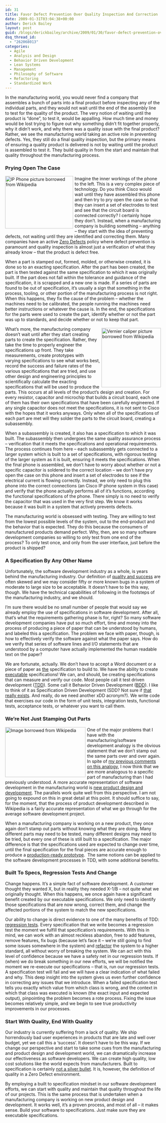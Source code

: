 ```yaml
---
id: 31
title: Favor Defect Prevention Over Quality Inspection And Correction
date: 2009-01-31T03:04:38+00:00
author: Derick Bailey
layout: post
guid: /blogs/derickbailey/archive/2009/01/30/favor-defect-prevention-over-quality-inspection-and-correction.aspx
dsq_thread_id:
  - "262068013"
categories:
  - Agile
  - Analysis and Design
  - Behavior Driven Development
  - Lean Systems
  - Management
  - Philosophy of Software
  - Refactoring
  - Standardized Work
---
```

In the manufacturing world, you would never find a company that assembles a bunch of parts into a final product before inspecting any of the individual parts, and they would not wait until the end of the assembly line to test for the quality of the product. The very notion of waiting until the product is “done”, to test it, would be appalling. How much time and money would be lost trying to figure out why something didn’t fit together properly, why it didn’t work, and why there was a quality issue with the final product? Rather, we see the manufacturing world taking an active role in preventing defects. Yes, they still do a final quality inspection, but the primary means of ensuring a quality product is delivered is not by waiting until the product is assembled to test it. They build quality in from the start and maintain that quality throughout the manufacturing process.

### Prying Open The Case

 <img style="border-right: 0px;border-top: 0px;margin: 0px 5px 5px 0px;border-left: 0px;border-bottom: 0px" height="170" alt="IP Phone picture borrowed from Wikipedia" src="http://lostechies.com/derickbailey/files/2011/03/200pxCisco7960G_51CD0D02.jpg" width="220" align="left" border="0" />

Imagine the inner workings of the phone to the left. This is a very complex piece of technology. Do you think Cisco would wait until they have assembled this phone and then try to pry open the case so that they can insert a set of electrodes to test and see that the circuit board is connected correctly? I certainly hope they don’t. Instead, when a manufacturing company is building something – anything – they start with the idea of preventing defects, not waiting until they are identified and correcting them. Many companies have an active [Zero Defects](http://en.wikipedia.org/wiki/Zero_defects) policy where defect prevention is paramount and quality inspection is almost just a verification of what they already know – that the product is defect free.

When a part is stamped out, formed, molded, or otherwise created, it is done so to an exacting specification. After the part has been created, the part is then tested against the same specification to which it was originally built. If the part does not fall within the tolerance and guidance of the specification, it is scrapped and a new one is made. If a series of parts are found to be out of specification, it’s usually a sign that something in the process, tooling, or other portion of the manufacturing process is not right. When this happens, they fix the cause of the problem – whether the machines need to be calibrated, the people running the machines need better instructions or whatever the cause is. In the end, the specifications for the parts were used to create the part, identify whether or not the part was up to standards, and decide whether or not to keep that part.

[<img style="border-right: 0px;border-top: 0px;margin: 5px 0px 5px 5px;border-left: 0px;border-bottom: 0px" height="192" alt="Vernier caliper picture borrowed from Wikipedia" src="http://lostechies.com/derickbailey/files/2011/03/180pxMessschieber_782EF04D.jpg" width="192" align="right" border="0" />](http://en.wikipedia.org/wiki/Calipers)What’s more, the manufacturing company doesn’t wait until after they start creating parts to create the specification. Rather, they take the time to properly engineer the specifications up front. They take measurements, create prototypes with varying specifications to see what works best, record the success and failure rates of the various specifications that are tried, and use other design and engineering principles to scientifically calculate the exacting specifications that will be used to produce the parts. This occurs at all levels of the product’s design and creation. For every resistor, capacitor and microchip that builds a circuit board, each one of them has their own specifications that have been carefully engineered. If any single capacitor does not meet the specifications, it is not sent to Cisco with the hopes that it works anyways. Only when all of the specifications of each part are met will they solder the parts to the circuit board, creating a subassembly.

When a subassembly is created, it also has a specification to which it was built. The subassembly then undergoes the same quality assurance process – verification that it meets the specifications and operational requirements. The process continues from here – each subassembly gets connected to a larger system which is built to a set of specifications, with rigorous testing of the larger system as it is built, ensuring it meets the specifications. When the final phone is assembled, we don’t have to worry about whether or not a specific capacitor is soldered to the correct location – we don’t have pry open the case on this phone and insert a set of electrodes to see if the electrical current is flowing correctly. Instead, we only need to plug this phone into the correct connections (an Cisco IP phone system in this case) and verify that the phone actually performs all of it’s functions, according the functional specifications of the phone. There simply is no need to verify the capacitor that was used in the very first step. We know it works because it was built in a system that actively prevents defects.

The manufacturing world is obsessed with testing. They are willing to test from the lowest possible levels of the system, out to the end-product and the behavior that is expected. They do this because the consumers of manufactured products demand perfect. Why, then, are so many software development companies so willing to only test from one end of the process? To only test once, and only from the user interface, just before the product is shipped?

### A Specification By Any Other Name

Unfortunately, the software development industry as a whole, is years behind the manufacturing industry. Our definition of [quality and success](http://www.lostechies.com/blogs/derickbailey/archive/2009/01/28/on-the-success-of-a-project.aspx) are often skewed and we may consider fifty or more known bugs in a system of moderate to large size to be acceptable. It doesn’t have to be this way, though. We have the technical capabilities of following in the footsteps of the manufacturing industry, and we should.

I’m sure there would be no small number of people that would say we already employ the use of specifications in software development. After all, that’s what the requirements gathering phase is for, right? So many software development companies have put so much effort, time and money into the process of producing a piece of paper that can be understood by humans, and labeled this a specification. The problem we face with paper, though, is how to effectively verify the software against what the paper says. How do we verify that series of software lines and I/O statements that are understood by a computer have actually implemented the human readable text on the paper?

We are fortunate, actually. We don’t have to accept a Word document or a piece of paper as <u>the</u> specification to build to. We have the ability to create <u>executable</u> specifications! We can, and should, be creating specifications that can measure and verify our code. Most people call it test driven development ([TDD](http://en.wikipedia.org/wiki/Test-driven_development)). Some call it Behavior Driven Development ([BDD](http://en.wikipedia.org/wiki/Behaviour_driven_development)). I like to think of it as Specification Driven Development (SDD? Not sure if [that really exists](http://www.google.com/search?q=specification+driven+development). And really, do we need another xDD acronym?). We write code that exercises our code in the form of unit tests, integration tests, functional tests, acceptance tests, or whatever you want to call them. 

### We’re Not Just Stamping Out Parts

[<img style="border-right: 0px;border-top: 0px;margin: 0px 5px 5px 0px;border-left: 0px;border-bottom: 0px" height="162" alt="Image borrowed from Wikipedia" src="http://lostechies.com/derickbailey/files/2011/03/300pxProgressiveDieToyotastripscrap_1A8685C7.jpg" width="260" align="left" border="0" />](http://en.wikipedia.org/wiki/Progressive_stamping) One of the major problems that I have with the manufacturing/software development analogy is the obvious statement that we don’t stamp out the same parts over and over again. In spite of [my previous comments on this analogy](http://www.derickbailey.com/2008/04/25/SoftwareConstructionAndManufacturingAnalogies.aspx), I now think that we are more analogous to a specific part of manufacturing than I had previously understood. A more accurate representation of software development in the manufacturing world is [new product design and development](http://en.wikipedia.org/wiki/Product_development). The parallels work quite well from this perspective. I am not going to expound on this in great detail at this point. It should suffice to say, for the moment, that the process of product development described in Wikipedia is a fairly accurate representation of what we go through for the average software development project.

When a manufacturing company is working on a new product, they once again don’t stamp out parts without knowing what they are doing. Many different parts may need to be tested, many different designs may need to be tried, but every one of these is still built to a specification. The major difference is that the specifications used are expected to change over time, until the final specification for the final pieces are accurate enough to produce a [production-ready prototype](http://www.reuters.com/article/pressRelease/idUS172469+05-Mar-2008+PRN20080305).&#160; The same notions can be applied to the software development processes in TDD, with some additional benefits.

### Built To Specs, Regression Tests And Change

Change happens. It’s a simple fact of software development. A customer thought they wanted X, but in reality they needed X-1/B – not quite what we originally thought. When this happens, we once again have a significant benefit created by our executable specifications. We only need to identify those specifications that are now wrong, correct them, and change the affected portions of the system to match the new specifications. 

Our ability to change is direct evidence to one of the many benefits of TDD: [regression tests](http://en.wikipedia.org/wiki/Regression_test). Every specification that we write becomes a regression test the moment we fulfill that specification’s requirements. With this in mind, we can work with an almost reckless abandon, free to add features, remove features, fix bugs (because let’s face it – we’re still going to find some issues somewhere in the system) and [refactor](http://en.wikipedia.org/wiki/Refactoring) the system to a higher standard, all without worry of breaking the system. We can act with this level of confidence because we have a safety net in our regression tests. If (when) we do break something in our new efforts, we will be notified the moment we re-execute our specifications – that is, run our regression tests. A specification test will fail and we will have a clear indication of what failed and why. This deep insight into the system gives us even further confidence in correcting any issues that we introduce. When a failed specification test tells you exactly which value from which class is wrong, and the context in which that class was executed is known (the exact input and expected output), pinpointing the problem becomes a rote process. Fixing the issue becomes relatively simple, and we begin to see true productivity improvements in our processes.

### Start With Quality, End With Quality

Our industry is currently suffering from a lack of quality. We ship horrendously bad user experiences in products that are late and well over budget, yet we call this a ‘success’. It doesn’t have to be this way. If we change our perspective and start to take some cues from the manufacturing and product design and development world, we can dramatically increase our effectiveness as software developers. We can create high quality, low cost solutions like the world expects from manufacturers. Built to specification is certainly [not a silver bullet](http://en.wikipedia.org/wiki/No_silver_bullet). It is, however, the definition of quality in a Zero Defect environment.

By employing a built to specification mindset in our software development efforts, we can start with quality and maintain that quality throughout the life of our projects. This is the same process that is undertaken when a manufacturing company is working on new product design and development. It works well, it’s a proven process, and most of all – it makes sense. Build your software to specifications. Just make sure they are executable specifications.